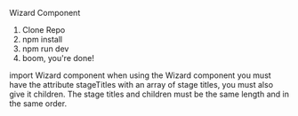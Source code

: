 Wizard Component
1. Clone Repo
2. npm install
3. npm run dev
4. boom, you're done!

import Wizard component
when using the Wizard component you must have the attribute stageTitles with an array of stage titles, you must also give it children. The stage titles and children must be the same length and in the same order.
